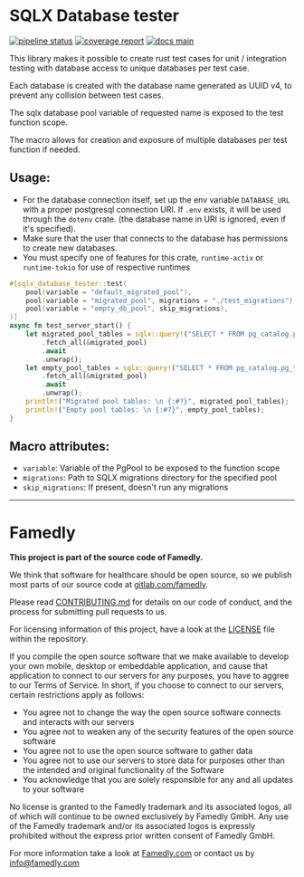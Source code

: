 # SQLX Database tester

[![pipeline status][badge-pipeline-img]][badge-pipeline-url]
[![coverage report][badge-coverage-img]][badge-coverage-url]
[![docs main][badge-docs-main-img]][badge-docs-main-url]

[badge-pipeline-img]: https://gitlab.com/famedly/company/backend/libraries/sqlx-database-tester/badges/main/pipeline.svg
[badge-pipeline-url]: https://gitlab.com/famedly/company/backend/libraries/sqlx-database-tester/-/commits/main
[badge-coverage-img]: https://gitlab.com/famedly/company/backend/libraries/sqlx-database-tester/badges/main/coverage.svg
[badge-coverage-url]: https://gitlab.com/famedly/company/backend/libraries/sqlx-database-tester/-/commits/main
[badge-docs-main-img]: https://img.shields.io/badge/docs-main-blue
[badge-docs-main-url]: https://famedly.gitlab.io/company/backend/libraries/sqlx-database-tester/sqlx-database-tester/index.html

This library makes it possible to create rust test cases for unit / integration testing with database access to unique databases per test case.

Each database is created with the database name generated as UUID v4, to prevent any collision between test cases.

The sqlx database pool variable of requested name is exposed to the test function scope.

The macro allows for creation and exposure of multiple databases per test function if needed.

## Usage:
- For the database connection itself, set up the env variable `DATABASE_URL` with a proper postgresql connection URI. If `.env` exists, it will be used through the `dotenv` crate. (the database name in URI is ignored, even if it's specified).
- Make sure that the user that connects to the database has permissions to create new databases.
- You must specify one of features for this crate, `runtime-actix` or `runtime-tokio` for use of respective runtimes

```rust
#[sqlx_database_tester::test(
    pool(variable = "default_migrated_pool"),
    pool(variable = "migrated_pool", migrations = "./test_migrations"),
    pool(variable = "empty_db_pool", skip_migrations),
)]
async fn test_server_start() {
    let migrated_pool_tables = sqlx::query!("SELECT * FROM pg_catalog.pg_tables")
        .fetch_all(&migrated_pool)
        .await
        .unwrap();
    let empty_pool_tables = sqlx::query!("SELECT * FROM pg_catalog.pg_tables")
        .fetch_all(&migrated_pool)
        .await
        .unwrap();
    println!("Migrated pool tables: \n {:#?}", migrated_pool_tables);
    println!("Empty pool tables: \n {:#?}", empty_pool_tables);
}
```

## Macro attributes:

- `variable`: Variable of the PgPool to be exposed to the function scope
- `migrations`: Path to SQLX migrations directory for the specified pool
- `skip_migrations`: If present, doesn't run any migrations

----------------------------------------------------------------------

# Famedly

**This project is part of the source code of Famedly.**

We think that software for healthcare should be open source, so we publish most
parts of our source code at [gitlab.com/famedly](https://gitlab.com/famedly/company).

Please read [CONTRIBUTING.md](CONTRIBUTING.md) for details on our code of
conduct, and the process for submitting pull requests to us.

For licensing information of this project, have a look at the [LICENSE](LICENSE.md)
file within the repository.

If you compile the open source software that we make available to develop your
own mobile, desktop or embeddable application, and cause that application to
connect to our servers for any purposes, you have to aggree to our Terms of
Service. In short, if you choose to connect to our servers, certain restrictions
apply as follows:

- You agree not to change the way the open source software connects and
  interacts with our servers
- You agree not to weaken any of the security features of the open source software
- You agree not to use the open source software to gather data
- You agree not to use our servers to store data for purposes other than
  the intended and original functionality of the Software
- You acknowledge that you are solely responsible for any and all updates to
  your software

No license is granted to the Famedly trademark and its associated logos, all of
which will continue to be owned exclusively by Famedly GmbH. Any use of the
Famedly trademark and/or its associated logos is expressly prohibited without
the express prior written consent of Famedly GmbH.

For more
information take a look at [Famedly.com](https://famedly.com) or contact
us by [info@famedly.com](mailto:info@famedly.com?subject=[GitLab]%20More%20Information%20)

